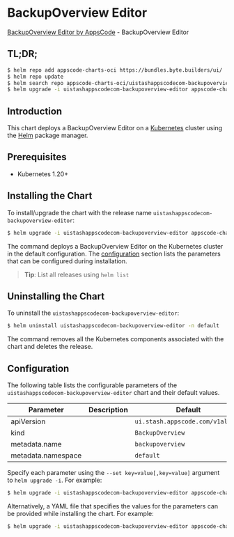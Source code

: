 # BackupOverview Editor

[BackupOverview Editor by AppsCode](https://appscode.com) - BackupOverview Editor

## TL;DR;

```bash
$ helm repo add appscode-charts-oci https://bundles.byte.builders/ui/
$ helm repo update
$ helm search repo appscode-charts-oci/uistashappscodecom-backupoverview-editor --version=v0.12.0
$ helm upgrade -i uistashappscodecom-backupoverview-editor appscode-charts-oci/uistashappscodecom-backupoverview-editor -n default --create-namespace --version=v0.12.0
```

## Introduction

This chart deploys a BackupOverview Editor on a [Kubernetes](http://kubernetes.io) cluster using the [Helm](https://helm.sh) package manager.

## Prerequisites

- Kubernetes 1.20+

## Installing the Chart

To install/upgrade the chart with the release name `uistashappscodecom-backupoverview-editor`:

```bash
$ helm upgrade -i uistashappscodecom-backupoverview-editor appscode-charts-oci/uistashappscodecom-backupoverview-editor -n default --create-namespace --version=v0.12.0
```

The command deploys a BackupOverview Editor on the Kubernetes cluster in the default configuration. The [configuration](#configuration) section lists the parameters that can be configured during installation.

> **Tip**: List all releases using `helm list`

## Uninstalling the Chart

To uninstall the `uistashappscodecom-backupoverview-editor`:

```bash
$ helm uninstall uistashappscodecom-backupoverview-editor -n default
```

The command removes all the Kubernetes components associated with the chart and deletes the release.

## Configuration

The following table lists the configurable parameters of the `uistashappscodecom-backupoverview-editor` chart and their default values.

|     Parameter      | Description |                   Default                   |
|--------------------|-------------|---------------------------------------------|
| apiVersion         |             | <code>ui.stash.appscode.com/v1alpha1</code> |
| kind               |             | <code>BackupOverview</code>                 |
| metadata.name      |             | <code>backupoverview</code>                 |
| metadata.namespace |             | <code>default</code>                        |


Specify each parameter using the `--set key=value[,key=value]` argument to `helm upgrade -i`. For example:

```bash
$ helm upgrade -i uistashappscodecom-backupoverview-editor appscode-charts-oci/uistashappscodecom-backupoverview-editor -n default --create-namespace --version=v0.12.0 --set apiVersion=ui.stash.appscode.com/v1alpha1
```

Alternatively, a YAML file that specifies the values for the parameters can be provided while
installing the chart. For example:

```bash
$ helm upgrade -i uistashappscodecom-backupoverview-editor appscode-charts-oci/uistashappscodecom-backupoverview-editor -n default --create-namespace --version=v0.12.0 --values values.yaml
```
